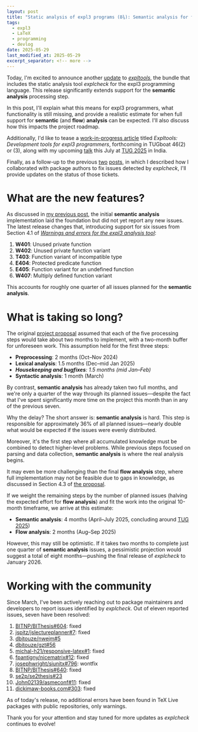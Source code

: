 ```yaml
---
layout: post
title: "Static analysis of expl3 programs (8¾): Semantic analysis for functions and what's taking so long"
tags:
  - expl3
  - LaTeX
  - programming
  - devlog
date: 2025-05-29
last_modified_at: 2025-05-29
excerpt_separator: <!-- more -->
---
```


Today, I'm excited to announce another [update][2] to [_expltools_][1], the bundle that includes the static analysis tool _explcheck_ for the expl3 programming language. This release significantly extends support for the **semantic analysis** processing step.

In this post, I'll explain what this means for expl3 programmers, what functionality is still missing, and provide a realistic estimate for when full support for **semantic** (and **flow**) **analysis** can be expected. I'll also discuss how this impacts the project roadmap.

Additionally, I'd like to tease a [work-in-progress article][8] titled *Expltools: Development tools for expl3 programmers*, forthcoming in TUGboat 46(2) or (3), along with my upcoming [talk][9] this July at [TUG 2025][7] in India.

Finally, as a follow-up to the previous [two][3] [posts][4], in which I described how I collaborated with package authors to fix issues detected by _explcheck_, I'll provide updates on the status of those tickets.

<!-- more -->

# What are the new features?

As discussed in [my previous post][4], the initial **semantic analysis** implementation laid the foundation but did not yet report any new issues. The latest release changes that, introducing support for six issues from Section 4.1 of [_Warnings and errors for the expl3 analysis tool_][5]:

 1. **W401**: Unused private function
 2. **W402**: Unused private function variant
 3. **T403**: Function variant of incompatible type
 4. **E404**: Protected predicate function
 5. **E405**: Function variant for an undefined function
 6. **W407**: Multiply defined function variant

This accounts for roughly one quarter of all issues planned for the **semantic analysis**.

# What is taking so long?

The original [project proposal][6] assumed that each of the five processing steps would take about two months to implement, with a two-month buffer for unforeseen work. This assumption held for the first three steps:

- **Preprocessing**: 2 months (Oct–Nov 2024)
- **Lexical analysis**: 1.5 months (Dec–mid Jan 2025)
- _**Housekeeping and bugfixes**: 1.5 months (mid Jan–Feb)_
- **Syntactic analysis**: 1 month (March)

By contrast, **semantic analysis** has already taken two full months, and we're only a quarter of the way through its planned issues—despite the fact that I've spent significantly more time on the project this month than in any of the previous seven.

Why the delay? The short answer is: **semantic analysis** is hard. This step is responsible for approximately 36% of all planned issues—nearly double what would be expected if the issues were evenly distributed.

Moreover, it's the first step where all accumulated knowledge must be combined to detect higher-level problems. While previous steps focused on parsing and data collection, **semantic analysis** is where the real analysis begins.

It may even be more challenging than the final **flow analysis** step, where full implementation may not be feasible due to gaps in knowledge, as discussed in Section 4.3 of [the proposal][6].

If we weight the remaining steps by the number of planned issues (halving the expected effort for **flow analysis**) and fit the work into the original 10-month timeframe, we arrive at this estimate:

- **Semantic analysis**: 4 months (April–July 2025, concluding around [TUG 2025][7])
- **Flow analysis**: 2 months (Aug–Sep 2025)

However, this may still be optimistic. If it takes two months to complete just one quarter of **semantic analysis** issues, a pessimistic projection would suggest a total of eight months—pushing the final release of _explcheck_ to January 2026.

# Working with the community

Since March, I've been actively reaching out to package maintainers and developers to report issues identified by _explcheck_. Out of eleven reported issues, seven have been resolved:

1. [BITNP/BIThesis#604](https://github.com/BITNP/BIThesis/issues/604): fixed
2. [jspitz/jslectureplanner#7](https://github.com/jspitz/jslectureplanner/issues/7): fixed
3. [dbitouze/nwejm#5](https://github.com/dbitouze/nwejm/issues/5)
4. [dbitouze/gzt#56](https://github.com/dbitouze/gzt/issues/56)
5. [michal-h21/responsive-latex#1](https://github.com/michal-h21/responsive-latex/issues/1): fixed
6. [fpantigny/nicematrix#12](https://github.com/fpantigny/nicematrix/issues/12): fixed
7. [josephwright/siunitx#796](https://github.com/josephwright/siunitx/issues/796): wontfix
8. [BITNP/BIThesis#640](https://github.com/BITNP/BIThesis/issues/640): fixed
9. [se2p/se2thesis#23](https://github.com/se2p/se2thesis/issues/23)
10. [John02139/asmeconf#11](https://github.com/John02139/asmeconf/issues/11): fixed
11. [dickimaw-books.com#303](https://dickimaw-books.com/bugtracker.php?key=303): fixed

As of today's release, no additional errors have been found in TeX Live packages with public repositories, only warnings.

Thank you for your attention and stay tuned for more updates as _explcheck_ continues to evolve!

 [1]: https://ctan.org/pkg/expltools
 [2]: https://github.com/Witiko/expltools/releases/tag/2025-05-29
 [3]: /Expl3-Linter-8
 [4]: /Expl3-Linter-8.5
 [5]: https://github.com/witiko/expltools/releases/download/2025-05-29/warnings-and-errors.pdf
 [6]: https://tug.org/tc/devfund/documents/2024-09-expltools.pdf
 [7]: https://www.tug.org/tug2025/
 [8]: https://github.com/Witiko/expltools-tug25-paper
 [9]: https://www.tug.org/tug2025/abstracts/starynovotny-expltools.txt
